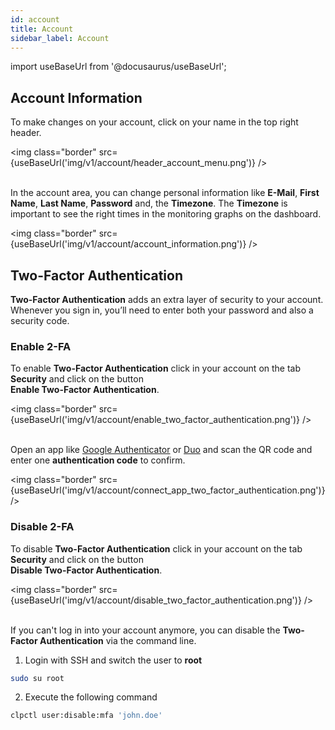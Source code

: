 ```yaml
---
id: account
title: Account
sidebar_label: Account
---
```


import useBaseUrl from '@docusaurus/useBaseUrl';

## Account Information

To make changes on your account, click on your name in the top right header.

<img class="border" src={useBaseUrl('img/v1/account/header_account_menu.png')} /> <br /> <br />

In the account area, you can change personal information like **E-Mail**, **First Name**, **Last Name**, **Password**
and, the **Timezone**. The **Timezone** is important to see the right times in the monitoring graphs on the dashboard.

<img class="border" src={useBaseUrl('img/v1/account/account_information.png')} /> 

## Two-Factor Authentication

**Two-Factor Authentication** adds an extra layer of security to your account. <br />
Whenever you sign in, you’ll need to enter both your password and also a security code.

### Enable 2-FA

To enable **Two-Factor Authentication** click in your account on the tab **Security** and click on the button <br />
**Enable Two-Factor Authentication**.

<img class="border" src={useBaseUrl('img/v1/account/enable_two_factor_authentication.png')} /> <br /> <br />

Open an app like [Google Authenticator](https://support.google.com/accounts/answer/1066447?hl=en) or [Duo](https://duo.com/product/multi-factor-authentication-mfa/duo-mobile-app)
and scan the QR code and enter one **authentication code** to confirm.

<img class="border" src={useBaseUrl('img/v1/account/connect_app_two_factor_authentication.png')} />

### Disable 2-FA

To disable **Two-Factor Authentication** click in your account on the tab **Security** and click on the button <br />
**Disable Two-Factor Authentication**.

<img class="border" src={useBaseUrl('img/v1/account/disable_two_factor_authentication.png')} /> <br /> <br />

If you can't log in into your account anymore, you can disable the **Two-Factor Authentication** via the command line.

1) Login with SSH and switch the user to **root**

```bash
sudo su root
```

2) Execute the following command

```bash
clpctl user:disable:mfa 'john.doe'
```


